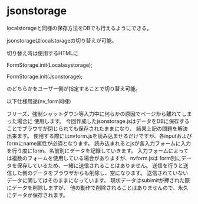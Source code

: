 jsonstorage
===========
localstorageと同様の保存方法をDBでも行えるようにできる。

jsonstorageはlocalstorageの切り替えが可能。

切り替え時は使用するHTMLに

FormStorage.init(Localasystorage);

FormStorage.init(Jsonstorage);

のどちらかをユーザー側が指定することで切り替え可能。

以下仕様用途(nv_form同様)

フリーズ、強制シャットダウン等入力中に何らかの原因でページから離れてしまった場合に 使用します。 今回作成したjsonstorage.jsはデータをDBに保存することでブラウザが閉じられても保存されたままになり、 結果上記の問題を解決出来ます。 使用する際にはnvform.jsを読み込ませるだけですが、各inputおよびformにname属性が必須となります。 読み込まれるとjsが各入力フォームに入力を行う度にform、名前別にデータを記録していきます。  入力フォームによっては複数のフォームを使用している場合がありますが、nvform.jsは form別にデータを保存しているため、一緒に送信されることはありません。 送信を行うと送信した側のデータをブラウザからも削除し、空になります。 送信されていないデータに関してはそのままになっています。 現状データはsubimitが押された際にデータを削除しますが、 他の動作で削除されることはありませんので、永久にデータが保存されます。

